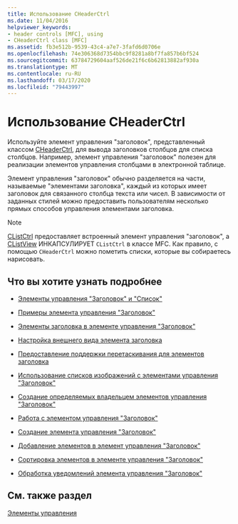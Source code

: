 ```yaml
---
title: Использование CHeaderCtrl
ms.date: 11/04/2016
helpviewer_keywords:
- header controls [MFC], using
- CHeaderCtrl class [MFC]
ms.assetid: fb3e512b-9539-43c4-a7e7-3fafd6d0706e
ms.openlocfilehash: 74e306368d7354bbc9f8281a8bf7fa857b6bf524
ms.sourcegitcommit: 63784729604aaf526de21f6c6b62813882af930a
ms.translationtype: MT
ms.contentlocale: ru-RU
ms.lasthandoff: 03/17/2020
ms.locfileid: "79443997"
---
```

# <a name="using-cheaderctrl"></a>Использование CHeaderCtrl

Используйте элемент управления "заголовок", представленный классом [CHeaderCtrl](../mfc/reference/cheaderctrl-class.md), для вывода заголовков столбцов для списка столбцов. Например, элемент управления "заголовок" полезен для реализации элементов управления столбцами в электронной таблице.

Элемент управления "заголовок" обычно разделяется на части, называемые "элементами заголовка", каждый из которых имеет заголовок для связанного столбца текста или чисел. В зависимости от заданных стилей можно предоставить пользователям несколько прямых способов управления элементами заголовка.

> [!NOTE]
>  [CListCtrl](../mfc/reference/clistctrl-class.md) предоставляет встроенный элемент управления "заголовок", а [CListView](../mfc/reference/clistview-class.md) ИНКАПСУЛИРУЕТ `CListCtrl` в классе MFC. Как правило, с помощью `CHeaderCtrl` можно пометить списки, которые вы собираетесь нарисовать.

## <a name="what-do-you-want-to-know-more-about"></a>Что вы хотите узнать подробнее

- [Элементы управления "Заголовок" и "Список"](../mfc/header-control-and-list-control.md)

- [Примеры элемента управления "Заголовок"](../mfc/header-control-examples.md)

- [Элементы заголовка в элементе управления "Заголовок"](../mfc/header-items-in-a-header-control.md)

- [Настройка внешнего вида элемента заголовка](../mfc/customizing-the-header-item-s-appearance.md)

- [Предоставление поддержки перетаскивания для элементов заголовка](../mfc/providing-drag-and-drop-support-for-header-items.md)

- [Использование списков изображений с элементами управления "Заголовок"](../mfc/using-image-lists-with-header-controls.md)

- [Создание определяемых владельцем элементов управления "Заголовок"](../mfc/making-owner-drawn-header-controls.md)

- [Работа с элементом управления "Заголовок"](../mfc/working-with-a-header-control.md)

- [Создание элемента управления "Заголовок"](../mfc/creating-the-header-control.md)

- [Добавление элементов в элемент управления "Заголовок"](../mfc/adding-items-to-the-header-control.md)

- [Сортировка элементов в элементе управления "Заголовок"](../mfc/ordering-items-in-the-header-control.md)

- [Обработка уведомлений элемента управления "Заголовок"](../mfc/processing-header-control-notifications.md)

## <a name="see-also"></a>См. также раздел

[Элементы управления](../mfc/controls-mfc.md)

